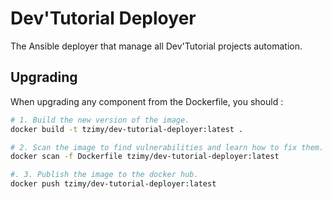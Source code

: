 # Dev'Tutorial Deployer

The Ansible deployer that manage all Dev'Tutorial projects automation.

## Upgrading

When upgrading any component from the Dockerfile, you should :

```bash
# 1. Build the new version of the image.
docker build -t tzimy/dev-tutorial-deployer:latest .

# 2. Scan the image to find vulnerabilities and learn how to fix them.
docker scan -f Dockerfile tzimy/dev-tutorial-deployer:latest

#. 3. Publish the image to the docker hub.
docker push tzimy/dev-tutorial-deployer:latest
```
